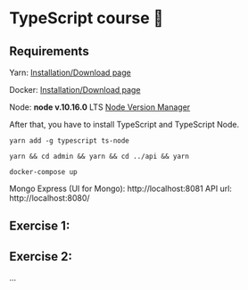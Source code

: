 # TypeScript course 🚀


## Requirements
Yarn: [Installation/Download page](https://yarnpkg.com/fr/docs/install)

Docker: [Installation/Download page](https://docs.docker.com/install/)

Node: **node v.10.16.0** LTS [Node Version Manager](https://github.com/nvm-sh/nvm)

After that, you have to install TypeScript and TypeScript Node.

```
yarn add -g typescript ts-node
```

```
yarn && cd admin && yarn && cd ../api && yarn
```

```
docker-compose up
```

Mongo Express (UI for Mongo): http://localhost:8081
API url: http://localhost:8080/


## Exercise 1:
## Exercise 2:

...
